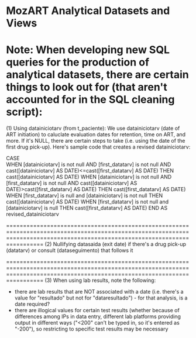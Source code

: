 # MozART Analytical Datasets and Views

Note: 
When developing new SQL queries for the production of analytical datasets, there are certain things to look out for (that aren't accounted for in the SQL cleaning script): 
=============================================================================================================================================================================
(1) Using datainiciotarv (from t_paciente): 
  We use datainiciotarv (date of ART initiation) to caluclate evaluation dates for retention, time on ART, and more. If it's NULL, there are certain steps to take (i.e. using the date of the first drug pick-up). Here's sample code that creates a revised datainiciotarv: 
  
  CASE	
    WHEN [datainiciotarv] is not null AND [first_datatarv] is not null AND cast([datainiciotarv] AS DATE)<=cast([first_datatarv] AS DATE) THEN cast([datainiciotarv] AS DATE)
		WHEN [datainiciotarv] is not null AND [first_datatarv] is not null AND cast([datainiciotarv] AS DATE)>cast([first_datatarv] AS DATE) THEN cast([first_datatarv] AS DATE)
		WHEN [first_datatarv] is null and [datainiciotarv] is not null THEN cast([datainiciotarv] AS DATE)
		WHEN [first_datatarv] is not null and [datainiciotarv] is null THEN cast([first_datatarv] AS DATE)
	END AS revised_datainiciotarv
  
  =============================================================================================================================================================================
  (2) Nullifying datasaida (exit date) if there's a drug pick-up (datatarv) or consult (dataseguimento) that follows it 
  
  =============================================================================================================================================================================
  (3) When using lab results, note the following: 
  - there are lab results that are NOT associated with a date (i.e. there's a value for "resultado" but not for "dataresultado") - for that analysis, is a date required? 
  - there are illogical values for certain test results (whether because of differences among IPs in data entry, different lab platforms providing output in different ways ("<200" can't be typed in, so it's entered as "-200"), so restricting to specific test results may be necessary 
